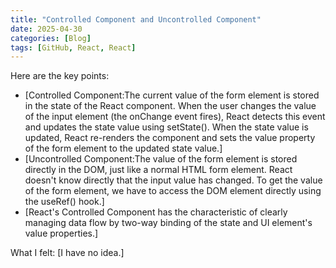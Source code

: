 ```yaml
---
title: "Controlled Component and Uncontrolled Component"
date: 2025-04-30
categories: [Blog]
tags: [GitHub, React, React]
---
```


Here are the key points:

* [Controlled Component:The current value of the form element is stored in the state of the React component.
When the user changes the value of the input element (the onChange event fires), React detects this event and updates the state value using setState().
When the state value is updated, React re-renders the component and sets the value property of the form element to the updated state value.]
* [Uncontrolled Component:The value of the form element is stored directly in the DOM, just like a normal HTML form element.
React doesn't know directly that the input value has changed.
To get the value of the form element, we have to access the DOM element directly using the useRef() hook.]
* [React's Controlled Component has the characteristic of clearly managing data flow by two-way binding of the state and UI element's value properties.]

What I felt:
[I have no idea.]